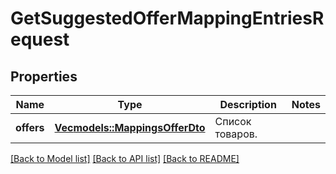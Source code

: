 # GetSuggestedOfferMappingEntriesRequest

## Properties
Name | Type | Description | Notes
------------ | ------------- | ------------- | -------------
**offers** | [**Vec<models::MappingsOfferDto>**](MappingsOfferDTO.md) | Список товаров. | 

[[Back to Model list]](../README.md#documentation-for-models) [[Back to API list]](../README.md#documentation-for-api-endpoints) [[Back to README]](../README.md)


